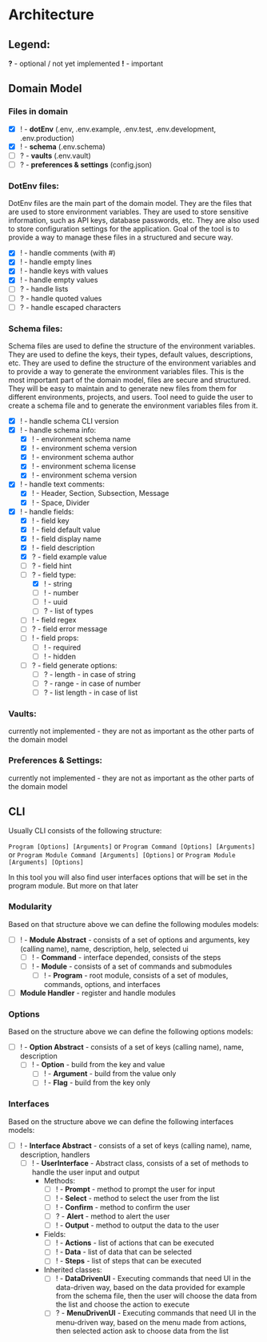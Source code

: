 # Architecture

## Legend:
**?** - optional / not yet implemented
**!** - important

## Domain Model

### Files in domain
- [x] ! - **dotEnv** (.env, .env.example, .env.test, .env.development, .env.production)
- [x] ! - **schema** (.env.schema)
- [ ] ? - **vaults** (.env.vault)
- [ ] ? - **preferences & settings** (config.json)

### DotEnv files:
DotEnv files are the main part of the domain model. They are the files that are used to store environment variables. They are used to store sensitive information, such as API keys, database passwords, etc. They are also used to store configuration settings for the application. Goal of the tool is to provide a way to manage these files in a structured and secure way.
- [x] ! - handle comments (with #)
- [x] ! - handle empty lines
- [x] ! - handle keys with values
- [x] ! - handle empty values
- [ ] ? - handle lists
- [ ] ? - handle quoted values
- [ ] ? - handle escaped characters

### Schema files:
Schema files are used to define the structure of the environment variables. They are used to define the keys, their types, default values, descriptions, etc. They are used to define the structure of the environment variables and to provide a way to generate the environment variables files. This is the most important part of the domain model, files are secure and structured. They will be easy to maintain and to generate new files from them for different environments, projects, and users. Tool need to guide the user to create a schema file and to generate the environment variables files from it.
- [x] ! - handle schema CLI version
- [x] ! - handle schema info:
  - [x] ! - environment schema name
  - [x] ! - environment schema version
  - [x] ! - environment schema author
  - [x] ! - environment schema license
  - [x] ! - environment schema version
- [x] ! - handle text comments:
  - [x] ! - Header, Section, Subsection, Message
  - [x] ! - Space, Divider
- [x] ! - handle fields:
  - [x] ! - field key
  - [x] ! - field default value
  - [x] ! - field display name
  - [x] ! - field description
  - [x] ? - field example value
  - [ ] ? - field hint
  - [ ] ? - field type:
    - [x] ! - string
    - [ ] ! - number
    - [ ] ! - uuid
    - [ ] ? - list of types
  - [ ] ! - field regex
  - [ ] ? - field error message
  - [ ] ! - field props:
    - [ ] ! - required
    - [ ] ! - hidden
  - [ ] ? - field generate options:
    - [ ] ? - length - in case of string
    - [ ] ? - range - in case of number
    - [ ] ? - list length - in case of list

### Vaults:
currently not implemented - they are not as important as the other parts of the domain model

### Preferences & Settings:
currently not implemented - they are not as important as the other parts of the domain model

## CLI
Usually CLI consists of the following structure:

`` Program [Options] [Arguments] ``
or
`` Program Command [Options] [Arguments] ``
or
`` Program Module Command [Arguments] [Options] ``
or
`` Program Module [Arguments] [Options] ``

In this tool you will also find user interfaces options that will be set in the program module. But more on that later

### Modularity
Based on that structure above we can define the following modules models:
- [ ] ! - **Module Abstract** - consists of a set of options and arguments, key (calling name), name, description, help, selected ui
  - [ ] ! - **Command** - interface depended, consists of the steps
  - [ ] ! - **Module** - consists of a set of commands and submodules
    - [ ] ! - **Program** - root module, consists of a set of modules, commands, options, and interfaces
- [ ] **Module Handler** - register and handle modules

### Options
Based on the structure above we can define the following options models:
- [ ] ! - **Option Abstract** - consists of a set of keys (calling name), name, description
  - [ ] ! - **Option** - build from the key and value
    - [ ] ! - **Argument** - build from the value only
    - [ ] ! - **Flag** - build from the key only

### Interfaces
Based on the structure above we can define the following interfaces models:
- [ ] ! - **Interface Abstract** - consists of a set of keys (calling name), name, description, handlers
  - [ ] ! - **UserInterface** - Abstract class, consists of a set of methods to handle the user input and output
    - Methods:
      - [ ] ! - **Prompt** - method to prompt the user for input
      - [ ] ! - **Select** - method to select the user from the list
      - [ ] ! - **Confirm** - method to confirm the user
      - [ ] ? - **Alert** - method to alert the user
      - [ ] ! - **Output** - method to output the data to the user
    - Fields:
      - [ ] ! - **Actions** - list of actions that can be executed
      - [ ] ! - **Data** - list of data that can be selected
      - [ ] ! - **Steps** - list of steps that can be executed
    - Inherited classes:
      - [ ] ! - **DataDrivenUI** - Executing commands that need UI in the data-driven way, based on the data provided for example from the schema file, then the user will choose the data from the list and choose the action to execute
      - [ ] ? - **MenuDrivenUI** - Executing commands that need UI in the menu-driven way, based on the menu made from actions, then selected action ask to choose data from the list